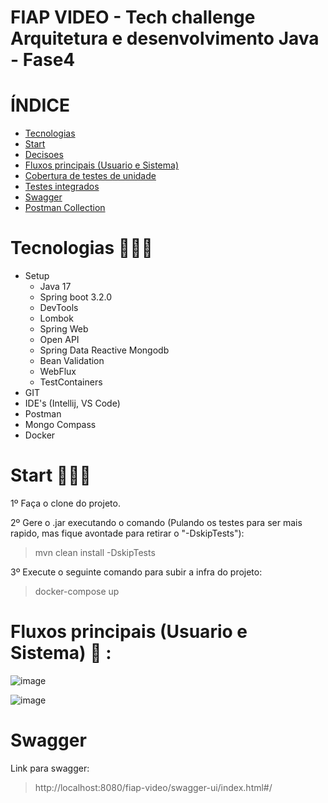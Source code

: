# FIAP VIDEO - Tech challenge Arquitetura e desenvolvimento Java - Fase4

# ÍNDICE

* [Tecnologias](#tecnologias)
* [Start](#start)
* [Decisoes](#decisoes)
* [Fluxos principais (Usuario e Sistema)](#fluxosPrincipaisUsuarioESistema)
* [Cobertura de testes de unidade](#coberturaDeTestesDeUnidade)
* [Testes integrados](#testesIntegrados)
* [Swagger](#swagger)
* [Postman Collection](#postmanCollection)

# 

# Tecnologias 👨🏻‍💻 

* Setup
    * Java 17 
    * Spring boot 3.2.0
    * DevTools
    * Lombok 
    * Spring Web
    * Open API 
    * Spring Data Reactive Mongodb
    * Bean Validation
    * WebFlux
    * TestContainers
* GIT 
* IDE's (Intellij, VS Code)
* Postman
* Mongo Compass
* Docker

#

# Start 👨🏻‍🔧

1º Faça o clone do projeto.

2º Gere o .jar executando o comando (Pulando os testes para ser mais rapido, mas fique avontade para retirar o "-DskipTests"):
> mvn clean install -DskipTests

3º Execute o seguinte comando para subir a infra do projeto:
>  docker-compose up

#

# Fluxos principais (Usuario e Sistema) 👣 :
![image](https://github.com/Daniel-Nascimentt/fiap-video/assets/65513073/a1c38a60-0154-4008-bbb0-78c7b5094d72)



![image](https://github.com/Daniel-Nascimentt/fiap-video/assets/65513073/14136ee7-9f7c-4c65-b0c9-64d6fc47d2ed)
#

# Swagger

Link para swagger:
> http://localhost:8080/fiap-video/swagger-ui/index.html#/


